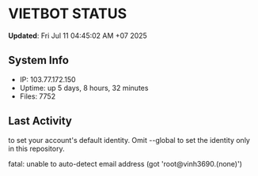 # VIETBOT STATUS
**Updated**: Fri Jul 11 04:45:02 AM +07 2025

## System Info
- IP: 103.77.172.150
- Uptime: up 5 days, 8 hours, 32 minutes
- Files: 7752

## Last Activity

to set your account's default identity.
Omit --global to set the identity only in this repository.

fatal: unable to auto-detect email address (got 'root@vinh3690.(none)')
